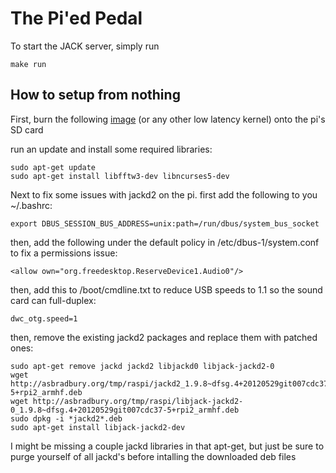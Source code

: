 The Pi'ed Pedal
===========

To start the JACK server, simply run

    make run


How to setup from nothing
-------------------------

First, burn the following [image](http://www.emlid.com/raspberry-pi-real-time-kernel/) (or any other low latency kernel) onto the pi's SD card

run an update and install some required libraries:

    sudo apt-get update
    sudo apt-get install libfftw3-dev libncurses5-dev
    
Next to fix some issues with jackd2 on the pi. first add the following to you ~/.bashrc:

    export DBUS_SESSION_BUS_ADDRESS=unix:path=/run/dbus/system_bus_socket
    
then, add the following under the default policy in /etc/dbus-1/system.conf to fix a permissions issue:

    <allow own="org.freedesktop.ReserveDevice1.Audio0"/>
    
then, add this to /boot/cmdline.txt to reduce USB speeds to 1.1 so the sound card can full-duplex:

    dwc_otg.speed=1

then, remove the existing jackd2 packages and replace them with patched ones:

    sudo apt-get remove jackd jackd2 libjackd0 libjack-jackd2-0
    wget http://asbradbury.org/tmp/raspi/jackd2_1.9.8~dfsg.4+20120529git007cdc37-5+rpi2_armhf.deb 
    wget http://asbradbury.org/tmp/raspi/libjack-jackd2-0_1.9.8~dfsg.4+20120529git007cdc37-5+rpi2_armhf.deb
    sudo dpkg -i *jackd2*.deb
    sudo apt-get install libjack-jackd2-dev
    
I might be missing a couple jackd libraries in that apt-get, but just be sure to purge yourself of all jackd's before intalling the downloaded deb files

